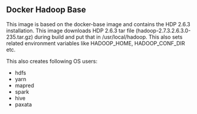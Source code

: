 ## Docker Hadoop Base
This image is based on the docker-base image and contains the HDP 2.6.3 installation. 
This image downloads HDP 2.6.3 tar file (hadoop-2.7.3.2.6.3.0-235.tar.gz) during build and put that in /usr/local/hadoop. 
This also sets related environment variables like HADOOP_HOME, HADOOP_CONF_DIR etc.

This also creates following OS users:
* hdfs
* yarn
* mapred
* spark
* hive
* paxata
